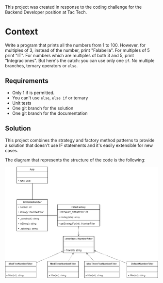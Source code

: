 This project was created in response to the coding challenge for the Backend Developer position at Tac Tech.

# Context

Write a program that prints all the numbers from 1 to 100. However, for
multiples of 3, instead of the number, print "Falabella". For multiples of 5 print
"IT". For numbers which are multiples of both 3 and 5, print "Integraciones".
But here's the catch: you can use only one `if`. No multiple branches, ternary
operators or `else`.

## Requirements
* Only 1 if is permitted.
* You can't use `else`, `else if` or ternary
* Unit tests
* One git branch for the solution
* One git branch for the documentation

## Solution

This project combines the strategy and factory method patterns to provide a solution that doesn't
use IF statements and it's easily extensible for new cases.

The diagram that represents the structure of the code is the following:

![](class_diagram.png)

